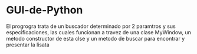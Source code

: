 # GUI-de-Python
El progrogra trata de un buscador determinado por 2 paramtros y sus especificaciones, las cuales funcionan a travez de una clase MyWindow, un metodo constructor de esta clse y un metodo de buscar para encontrar y presentar la lisata
